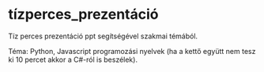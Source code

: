 # tízperces_prezentáció
Tíz perces prezentáció ppt segítségével szakmai témából.

Téma: Python, Javascript programozási nyelvek (ha a kettő együtt nem tesz ki 10 percet akkor a C#-ról is beszélek).
